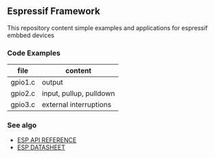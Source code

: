## Espressif Framework

This repository content simple examples and applications for espressif embbed devices

### Code Examples
| file              |  content                                      |
| ----------------- | ------------------------------                |
|  gpio1.c          | output                                        |
|  gpio2.c          | input, pullup, pulldown                       |
|  gpio3.c          | external interruptions                        |


### See algo
* [ESP API REFERENCE](https://docs.espressif.com/projects/esp-idf/en/latest/esp32/api-reference/index.html)
* [ESP DATASHEET](https://docs.espressif.com/projects/esp-idf/en/latest/esp32/hw-reference/index.html)